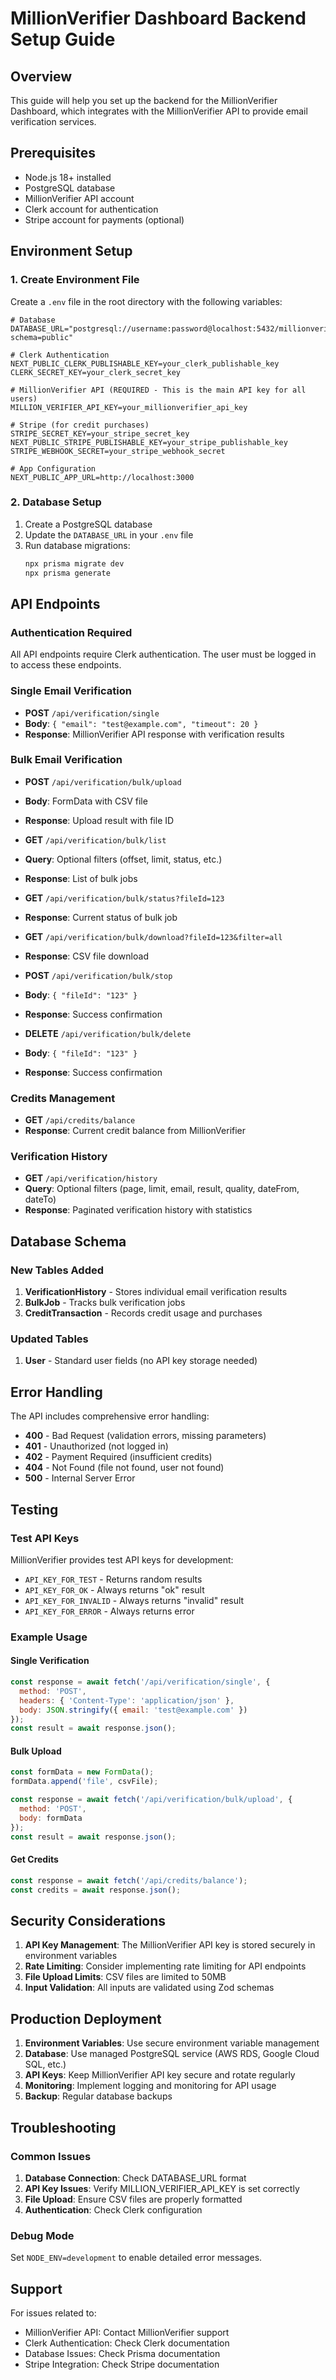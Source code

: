 # MillionVerifier Dashboard Backend Setup Guide

## Overview
This guide will help you set up the backend for the MillionVerifier Dashboard, which integrates with the MillionVerifier API to provide email verification services.

## Prerequisites
- Node.js 18+ installed
- PostgreSQL database
- MillionVerifier API account
- Clerk account for authentication
- Stripe account for payments (optional)

## Environment Setup

### 1. Create Environment File
Create a `.env` file in the root directory with the following variables:

```env
# Database
DATABASE_URL="postgresql://username:password@localhost:5432/millionverifier_dashboard?schema=public"

# Clerk Authentication
NEXT_PUBLIC_CLERK_PUBLISHABLE_KEY=your_clerk_publishable_key
CLERK_SECRET_KEY=your_clerk_secret_key

# MillionVerifier API (REQUIRED - This is the main API key for all users)
MILLION_VERIFIER_API_KEY=your_millionverifier_api_key

# Stripe (for credit purchases)
STRIPE_SECRET_KEY=your_stripe_secret_key
NEXT_PUBLIC_STRIPE_PUBLISHABLE_KEY=your_stripe_publishable_key
STRIPE_WEBHOOK_SECRET=your_stripe_webhook_secret

# App Configuration
NEXT_PUBLIC_APP_URL=http://localhost:3000
```

### 2. Database Setup
1. Create a PostgreSQL database
2. Update the `DATABASE_URL` in your `.env` file
3. Run database migrations:
   ```bash
   npx prisma migrate dev
   npx prisma generate
   ```

## API Endpoints

### Authentication Required
All API endpoints require Clerk authentication. The user must be logged in to access these endpoints.

### Single Email Verification
- **POST** `/api/verification/single`
- **Body**: `{ "email": "test@example.com", "timeout": 20 }`
- **Response**: MillionVerifier API response with verification results

### Bulk Email Verification
- **POST** `/api/verification/bulk/upload`
- **Body**: FormData with CSV file
- **Response**: Upload result with file ID

- **GET** `/api/verification/bulk/list`
- **Query**: Optional filters (offset, limit, status, etc.)
- **Response**: List of bulk jobs

- **GET** `/api/verification/bulk/status?fileId=123`
- **Response**: Current status of bulk job

- **GET** `/api/verification/bulk/download?fileId=123&filter=all`
- **Response**: CSV file download

- **POST** `/api/verification/bulk/stop`
- **Body**: `{ "fileId": "123" }`
- **Response**: Success confirmation

- **DELETE** `/api/verification/bulk/delete`
- **Body**: `{ "fileId": "123" }`
- **Response**: Success confirmation

### Credits Management
- **GET** `/api/credits/balance`
- **Response**: Current credit balance from MillionVerifier

### Verification History
- **GET** `/api/verification/history`
- **Query**: Optional filters (page, limit, email, result, quality, dateFrom, dateTo)
- **Response**: Paginated verification history with statistics

## Database Schema

### New Tables Added
1. **VerificationHistory** - Stores individual email verification results
2. **BulkJob** - Tracks bulk verification jobs
3. **CreditTransaction** - Records credit usage and purchases

### Updated Tables
1. **User** - Standard user fields (no API key storage needed)

## Error Handling

The API includes comprehensive error handling:
- **400** - Bad Request (validation errors, missing parameters)
- **401** - Unauthorized (not logged in)
- **402** - Payment Required (insufficient credits)
- **404** - Not Found (file not found, user not found)
- **500** - Internal Server Error

## Testing

### Test API Keys
MillionVerifier provides test API keys for development:
- `API_KEY_FOR_TEST` - Returns random results
- `API_KEY_FOR_OK` - Always returns "ok" result
- `API_KEY_FOR_INVALID` - Always returns "invalid" result
- `API_KEY_FOR_ERROR` - Always returns error

### Example Usage

#### Single Verification
```javascript
const response = await fetch('/api/verification/single', {
  method: 'POST',
  headers: { 'Content-Type': 'application/json' },
  body: JSON.stringify({ email: 'test@example.com' })
});
const result = await response.json();
```

#### Bulk Upload
```javascript
const formData = new FormData();
formData.append('file', csvFile);

const response = await fetch('/api/verification/bulk/upload', {
  method: 'POST',
  body: formData
});
const result = await response.json();
```

#### Get Credits
```javascript
const response = await fetch('/api/credits/balance');
const credits = await response.json();
```

## Security Considerations

1. **API Key Management**: The MillionVerifier API key is stored securely in environment variables
2. **Rate Limiting**: Consider implementing rate limiting for API endpoints
3. **File Upload Limits**: CSV files are limited to 50MB
4. **Input Validation**: All inputs are validated using Zod schemas

## Production Deployment

1. **Environment Variables**: Use secure environment variable management
2. **Database**: Use managed PostgreSQL service (AWS RDS, Google Cloud SQL, etc.)
3. **API Keys**: Keep MillionVerifier API key secure and rotate regularly
4. **Monitoring**: Implement logging and monitoring for API usage
5. **Backup**: Regular database backups

## Troubleshooting

### Common Issues
1. **Database Connection**: Check DATABASE_URL format
2. **API Key Issues**: Verify MILLION_VERIFIER_API_KEY is set correctly
3. **File Upload**: Ensure CSV files are properly formatted
4. **Authentication**: Check Clerk configuration

### Debug Mode
Set `NODE_ENV=development` to enable detailed error messages.

## Support

For issues related to:
- MillionVerifier API: Contact MillionVerifier support
- Clerk Authentication: Check Clerk documentation
- Database Issues: Check Prisma documentation
- Stripe Integration: Check Stripe documentation
